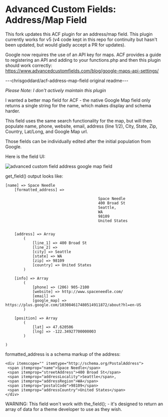 Advanced Custom Fields: Address/Map Field
=====================

This fork updates this ACF plugin for an address/map field. This plugin currently works for v5 (v4 code kept in this repo for continuity but hasn't been updated, but would gladly accept a PR for updates). 

Google now requires the use of an API key for maps. ACF provides a guide to registering an API and adding to your functions.php and then this plugin should work correctly:
https://www.advancedcustomfields.com/blog/google-maps-api-settings/

---chrisgoddard/acf-address-map-field original readme---

*Please Note: I don't actively maintain this plugin*

I wanted a better map field for ACF - the native Google Map field only returns a single string for the name, which makes display and schema harder.

This field uses the same search functionality for the map, but will then populate name, phone, website, email, address (line 1/2), City, State, Zip, Country, Lat/Long, and Google Map url.

Those fields can be individually edited after the initial population from Google.

Here is the field UI:

![advanced custom field address google map field](http://boom.cgoddard.com/image/2N0r3z2h2320/Screen%20Shot%202014-07-24%20at%202.08.04%20PM.png)


get_field() output looks like:

```
[name] => Space Needle
    [formatted_address] => 

										 Space Needle
										 400 Broad St
										 Seattle,
										 WA
										 98109
										 United States
										

    [address] => Array
        (
            [line_1] => 400 Broad St
            [line_2] => 
            [city] => Seattle
            [state] => WA
            [zip] => 98109
            [country] => United States
        )

    [info] => Array
        (
            [phone] => (206) 905-2100
            [website] => http://www.spaceneedle.com/
            [email] => 
            [google_map] => https://plus.google.com/103084617480514911872/about?hl=en-US
        )

    [position] => Array
        (
            [lat] => 47.620506
            [lng] => -122.34927700000003
        )

)

```

formatted_address is a schema markup of the address:

```
<div itemscope="" itemtype="http://schema.org/PostalAddress">
 <span itemprop="name">Space Needle</span>
 <span itemprop="streetAddress">400 Broad St</span>
 <span itemprop="addressLocality">Seattle</span>,
 <span itemprop="addressRegion">WA</span>
 <span itemprop="postalCode">98109</span>
 <span itemprop="addressCountry">United States</span>
</div>
```

WARNING: This field won't work with the_field(); - it's designed to return an array of data for a theme developer to use as they wish.
